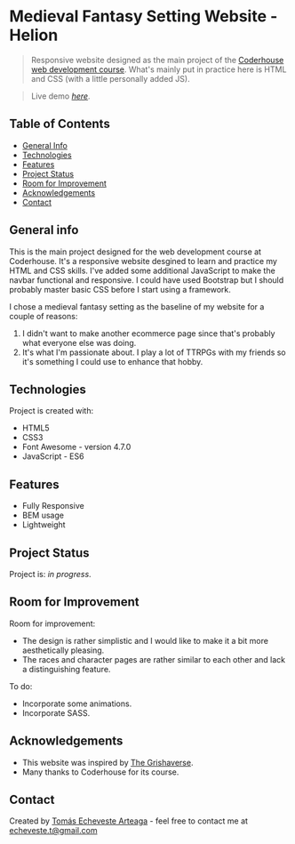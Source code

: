 # Medieval Fantasy Setting Website - Helion
> Responsive website designed as the main project of the [Coderhouse web development course](https://www.coderhouse.com/online/desarrollo-web-online). What's mainly put in practice here is HTML and CSS (with a little personally added JS).

> Live demo [_here_](https://faradar.github.io/PreEntrega2-Echeveste-Arteaga/).


## Table of Contents
* [General Info](#general-info)
* [Technologies](#technologies)
* [Features](#features)
* [Project Status](#project-status)
* [Room for Improvement](#room-for-improvement)
* [Acknowledgements](#acknowledgements)
* [Contact](#contact)


## General info
This is the main project designed for the web development course at Coderhouse. It's a responsive website desgined to learn and practice my HTML and CSS skills. I've added some additional JavaScript to make the navbar functional and responsive. I could have used Bootstrap but I should probably master basic CSS before I start using a framework.

I chose a medieval fantasy setting as the baseline of my website for a couple of reasons:
1. I didn't want to make another ecommerce page since that's probably what everyone else was doing.
2. It's what I'm passionate about. I play a lot of TTRPGs with my friends so it's something I could use to enhance that hobby.


## Technologies
Project is created with:
- HTML5
- CSS3
- Font Awesome - version 4.7.0
- JavaScript - ES6


## Features
- Fully Responsive
- BEM usage
- Lightweight


## Project Status
Project is: _in progress_.


## Room for Improvement
Room for improvement:
- The design is rather simplistic and I would like to make it a bit more aesthetically pleasing.
- The races and character pages are rather similar to each other and lack a distinguishing feature.

To do:
- Incorporate some animations.
- Incorporate SASS.


## Acknowledgements
- This website was inspired by [The Grishaverse](https://grishaverse.com/).
- Many thanks to Coderhouse for its course.


## Contact
Created by [Tomás Echeveste Arteaga](https://github.com/faradar) - feel free to contact me at <echeveste.t@gmail.com>